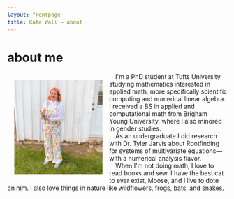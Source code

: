 ```yaml
---
layout: frontpage
title: Kate Wall — about
---
```

# about me

<img src="publpics/ice_cream.jpg" style="float:left; margin:16px;" width="40%"/>
&emsp;I'm a PhD student at Tufts University studying mathematics interested in applied math, more specifically scientific computing and numerical linear algebra. I received a BS in applied and computational math from Brigham Young University, where I also minored in gender studies. <br> &emsp;As an undergraduate I did research with Dr. Tyler Jarvis about Rootfinding for systems of multivariate equations—with a numerical analysis flavor. <br> &emsp;When I'm not doing math, I love to read books and sew. I have the best cat to ever exist, Moose, and I live to dote on him. I also love things in nature like wildflowers, frogs, bats, and snakes.
<br clear="left"/>
